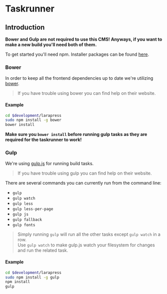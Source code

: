 # Taskrunner

## Introduction

__Bower and Gulp are not required to use this CMS! Anyways, if you want to make a new build you'll need both of them.__

To get started you'll need npm. Installer packages can be found [here](http://nodejs.org).

### Bower

In order to keep all the frontend dependencies up to date we're utilizing [bower](http://bower.io).

> If you have trouble using bower you can find help on their website.

#### Example

```bash
cd $development/larapress
sudo npm install -g bower
bower install
```

__Make sure you `bower install` before running gulp tasks as they are required for the taskrunner to work!__

### Gulp

We're using [gulp.js](http://gulpjs.com) for running build tasks.

> If you have trouble using gulp you can find help on their website.

There are several commands you can currently run from the command line:

* `gulp`
* `gulp watch`
* `gulp less`
* `gulp less-per-page`
* `gulp js`
* `gulp fallback`
* `gulp fonts`

> Simply running `gulp` will run all the other tasks except `gulp watch` in a row.    
> Use `gulp watch` to make gulp.js watch your filesystem for changes and run the related task.

#### Example

```bash
cd $development/larapress
sudo npm install -g gulp
npm install
gulp
```
